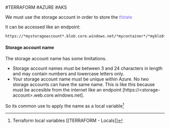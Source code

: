 #TERRAFORM #AZURE #AKS 

We must use the storage account in order to store the <span style="color:MediumSlateBlue;">tfstate</span> 


It can be accessed like an endpoint: 

```
https://*mystorageaccount*.blob.core.windows.net/*mycontainer*/*myblob*
```
#### Storage account name

The storage account name has some limitations. 

- Storage account names must be between 3 and 24 characters in length and may contain numbers and lowercase letters only.
- Your storage account name must be unique within Azure. No two storage accounts can have the same name. This is like this because must be accesible from the internet like an endpoint \[https:\/\/\<storage-account\>.web.core.windows.net\]. 

So its common use to apply the name as a local variable[^2]


[^2]: Terraform local variables [[TERRAFORM - Locals]]
[^3]: Replace function in terraform configuration language [[TERRAFORM - replace function]]
[^4]: Lower function in terraform configuration language [[TERRAFORM - lower function]]